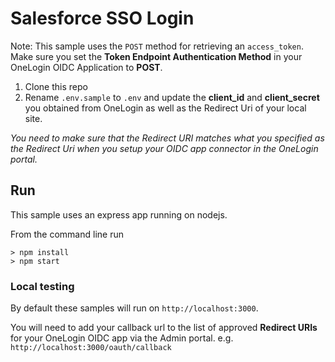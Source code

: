 # Salesforce SSO Login


Note: This sample uses the `POST` method for retrieving an `access_token`. Make sure you set the **Token Endpoint Authentication Method** in your OneLogin OIDC Application to **POST**.

1. Clone this repo
2. Rename `.env.sample` to `.env` and update the **client_id** and
**client_secret** you obtained from OneLogin as well as the Redirect Uri of your local site.

*You need to make sure that the Redirect URI matches what you specified as the
Redirect Uri when you setup your OIDC app connector in the OneLogin portal.*

## Run
This sample uses an express app running on nodejs.

From the command line run
```
> npm install
> npm start
```

### Local testing
By default these samples will run on `http://localhost:3000`.

You will need to add your callback url to the list of approved **Redirect URIs** for your OneLogin OIDC app via the Admin portal. e.g. `http://localhost:3000/oauth/callback`
